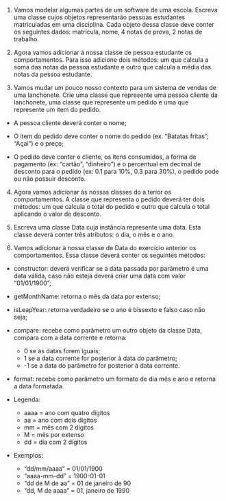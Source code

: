 

1. Vamos modelar algumas partes de um software de uma escola. Escreva uma classe cujos objetos representarão pessoas estudantes matriculadas em uma disciplina. Cada objeto dessa classe deve conter os seguintes dados: matrícula, nome, 4 notas de prova, 2 notas de trabalho.

2. Agora vamos adicionar à nossa classe de pessoa estudante os comportamentos. Para isso adicione dois métodos: um que calcula a soma das notas da pessoa estudante e outro que calcula a média das notas da pessoa estudante.

3. Vamos mudar um pouco nosso contexto para um sistema de vendas de uma lanchonete. Crie uma classe que represente uma pessoa cliente da lanchonete, uma classe que represente um pedido e uma que represente um item do pedido.

- A pessoa cliente deverá conter o nome;

- O item do pedido deve conter o nome do pedido (ex. “Batatas fritas”; “Açaí”) e o preço;

- O pedido deve conter o cliente, os itens consumidos, a forma de pagamento (ex: “cartão”, “dinheiro”) e o percentual em decimal de desconto para o pedido (ex: 0.1 para 10%, 0.3 para 30%), o pedido pode ou não possuir desconto.

4. Agora vamos adicionar às nossas classes do a.terior os comportamentos. A classe que representa o pedido deverá ter dois métodos: um que calcula o total do pedido e outro que calcula o total aplicando o valor de desconto.

5. Escreva uma classe Data cuja instância represente uma data. Esta classe deverá conter três atributos: o dia, o mês e o ano.

6. Vamos adicionar à nossa classe de Data do exercício anterior os comportamentos. Essa classe deverá conter os seguintes métodos:

- constructor: deverá verificar se a data passada por parâmetro é uma data válida, caso não esteja deverá criar uma data com valor “01/01/1900”;

- getMonthName: retorna o mês da data por extenso;

- isLeapYear: retorna verdadeiro se o ano é bissexto e falso caso não seja;

- compare: recebe como parâmetro um outro objeto da classe Data, compara com a data corrente e retorna:
    - 0 se as datas forem iguais;
    - 1 se a data corrente for posterior à data do parâmetro;
    - -1 se a data do parâmetro for posterior à data corrente.

- format: recebe como parâmetro um formato de dia mês e ano e retorna a data formatada.

- Legenda:
    - aaaa = ano com quatro dígitos
    - aa = ano com dois dígitos
    - mm = mês com 2 dígitos
    - M = mês por extenso
    - dd = dia com 2 dígitos

- Exemplos:
    - “dd/mm/aaaa” = 01/01/1900
    - “aaaa-mm-dd” = 1900-01-01
    - “dd de M de aa” = 01 de janeiro de 90
    - “dd, M de aaaa” = 01, janeiro de 1990